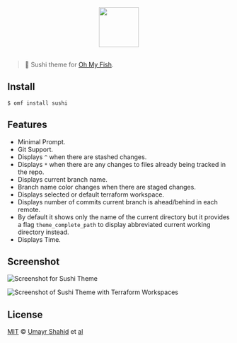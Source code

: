 <div align="center">
  <a href="http://github.com/oh-my-fish/oh-my-fish">
  <img width=90px  src="https://cloud.githubusercontent.com/assets/8317250/8510172/f006f0a4-230f-11e5-98b6-5c2e3c87088f.png">
  </a>
</div>
<br>

> 🍣 Sushi theme for [Oh My Fish][omf-link].

## Install

```fish
$ omf install sushi
```

## Features

* Minimal Prompt.
* Git Support.
* Displays `^` when there are stashed changes.
* Displays `*` when there are any changes to files already being tracked in the repo.
* Displays current branch name.
* Branch name color changes when there are staged changes.
* Displays selected or default terraform workspace.
* Displays number of commits current branch is ahead/behind in each remote.
* By default it shows only the name of the current directory but it provides a flag `theme_complete_path` to display abbreviated current working directory instead.
* Displays Time.

## Screenshot

![Screenshot for Sushi Theme](https://camo.githubusercontent.com/98de9526e48e3ad03e761893c539891563e41276/68747470733a2f2f6769746875622d636c6f75642e73332e616d617a6f6e6177732e636f6d2f6173736574732f333037313934382f31303536353038362f66383463326432632d373565312d313165352d383234382d3364386262623965636565392e706e67)

![Screenshot of Sushi Theme with Terraform Workspaces](https://user-images.githubusercontent.com/7011993/43540375-907eeca8-9595-11e8-8af9-92183a3ad997.png)

## License

[MIT][mit] © [Umayr Shahid][author] et [al][contributors]


[mit]:            http://opensource.org/licenses/MIT
[author]:         http://github.com/umayr
[contributors]:   https://github.com/umayr/sushi/graphs/contributors
[omf-link]:       https://www.github.com/oh-my-fish/oh-my-fish

[license-badge]:  https://img.shields.io/badge/license-MIT-007EC7.svg?style=flat-square
